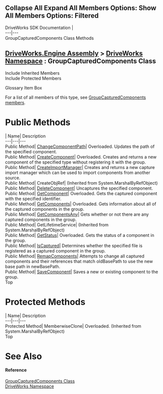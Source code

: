 Collapse All Expand All Members Options: Show All  Members Options: Filtered   
---  
DriveWorks SDK Documentation  |   
---|---  
GroupCapturedComponents Class Methods   
  
[DriveWorks.Engine Assembly](topic2156.md) > [DriveWorks Namespace](topic2159.md) : GroupCapturedComponents Class  
---  
  
Include Inherited Members    
Include Protected Members    


Glossary Item Box

For a list of all members of this type, see [GroupCapturedComponents members](topic3023.md).

# Public Methods

| Name| Description  
---|---|---  
Public Method| [ChangeComponentPath](topic3028.md)| Overloaded. Updates the path of the specified component.   
Public Method| [CreateComponent](topic3031.md)| Overloaded. Creates and returns a new component of the specified type without registering it with the group.   
Public Method| [CreateImportManager](topic3034.md)| Creates and returns a new capture import manager which can be used to import components from another source.   
Public Method| CreateObjRef|  (Inherited from System.MarshalByRefObject)  
Public Method| [DeleteComponent](topic3035.md)| Uncaptures the specified component.   
Public Method| [GetComponent](topic3036.md)| Overloaded. Gets the captured component with the specified identifier.   
Public Method| [GetComponents](topic3039.md)| Overloaded. Gets information about all of the captured components in the group.   
Public Method| [GetComponentsAny](topic3042.md)| Gets whether or not there are any captured components in the group.   
Public Method| GetLifetimeService|  (Inherited from System.MarshalByRefObject)  
Public Method| [GetStatus](topic3043.md)| Overloaded. Gets the status of a component in the group.   
Public Method| [IsCaptured](topic3046.md)| Determines whether the specified file is registered as a captured component in the group.   
Public Method| [RemapComponents](topic3047.md)| Attempts to change all captured components and their references that match oldBasePath to use the new base path in newBasePath.   
Public Method| [SaveComponent](topic3048.md)| Saves a new or existing component to the group.   
Top

# Protected Methods

| Name| Description  
---|---|---  
Protected Method| MemberwiseClone| Overloaded. (Inherited from System.MarshalByRefObject)  
Top

# See Also

#### Reference

[GroupCapturedComponents Class](topic3022.md)   
[DriveWorks Namespace](topic2159.md)


